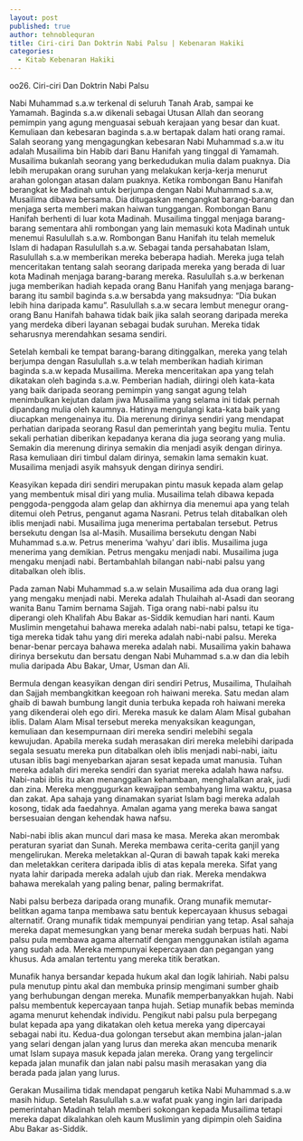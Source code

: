 ```yaml
---
layout: post
published: true
author: tehnoblequran
title: Ciri-ciri Dan Doktrin Nabi Palsu | Kebenaran Hakiki
categories:
  - Kitab Kebenaran Hakiki
---
```

oo26. Ciri-ciri Dan Doktrin Nabi Palsu

Nabi Muhammad s.a.w terkenal di seluruh Tanah Arab, sampai ke Yamamah. Baginda s.a.w dikenali sebagai Utusan Allah dan seorang pemimpin yang agung menguasai sebuah kerajaan yang besar dan kuat. Kemuliaan dan kebesaran baginda s.a.w bertapak dalam hati orang ramai. Salah seorang yang mengagungkan kebesaran Nabi Muhammad s.a.w itu adalah Musailima bin Habib dari Banu Hanifah yang tinggal di Yamamah. Musailima bukanlah seorang yang berkedudukan mulia dalam puaknya. Dia lebih merupakan orang suruhan yang melakukan kerja-kerja menurut arahan golongan atasan dalam puaknya. Ketika rombongan Banu Hanifah berangkat ke Madinah untuk berjumpa dengan Nabi Muhammad s.a.w, Musailima dibawa bersama. Dia ditugaskan mengangkat barang-barang dan menjaga serta memberi makan haiwan tunggangan. Rombongan Banu Hanifah berhenti di luar kota Madinah. Musailima tinggal menjaga barang-barang sementara ahli rombongan yang lain memasuki kota Madinah untuk menemui Rasulullah s.a.w. Rombongan Banu Hanifah itu telah memeluk Islam di hadapan Rasulullah s.a.w. Sebagai tanda persahabatan Islam, Rasulullah s.a.w memberikan mereka beberapa hadiah. Mereka juga telah menceritakan tentang salah seorang daripada mereka yang berada di luar kota Madinah menjaga barang-barang mereka. Rasulullah s.a.w berkenan juga memberikan hadiah kepada orang Banu Hanifah yang menjaga barang-barang itu sambil baginda s.a.w bersabda yang maksudnya: “Dia bukan lebih hina daripada kamu”. Rasulullah s.a.w secara lembut menegur orang-orang Banu Hanifah bahawa tidak baik jika salah seorang daripada mereka yang merdeka diberi layanan sebagai budak suruhan. Mereka tidak seharusnya merendahkan sesama sendiri.

Setelah kembali ke tempat barang-barang ditinggalkan, mereka yang telah berjumpa dengan Rasulullah s.a.w telah memberikan hadiah kiriman baginda s.a.w kepada Musailima. Mereka menceritakan apa yang telah dikatakan oleh baginda s.a.w. Pemberian hadiah, diiringi oleh kata-kata yang baik daripada seorang pemimpin yang sangat agung telah menimbulkan kejutan dalam jiwa Musailima yang selama ini tidak pernah dipandang mulia oleh kaumnya. Hatinya mengulangi kata-kata baik yang diucapkan mengenainya itu. Dia merenung dirinya sendiri yang mendapat perhatian daripada seorang Rasul dan pemerintah yang begitu mulia. Tentu sekali perhatian diberikan kepadanya kerana dia juga seorang yang mulia. Semakin dia merenung dirinya semakin dia menjadi asyik dengan dirinya. Rasa kemuliaan diri timbul dalam dirinya, semakin lama semakin kuat. Musailima menjadi asyik mahsyuk dengan dirinya sendiri.

Keasyikan kepada diri sendiri merupakan pintu masuk kepada alam gelap yang membentuk misal diri yang mulia. Musailima telah dibawa kepada penggoda-penggoda alam gelap dan akhirnya dia menemui apa yang telah ditemui oleh Petrus, penganut agama Nasrani. Petrus telah ditabalkan oleh iblis menjadi nabi. Musailima juga menerima pertabalan tersebut. Petrus bersekutu dengan Isa al-Masih. Musailima bersekutu dengan Nabi Muhammad s.a.w. Petrus menerima ‘wahyu’ dari iblis. Musailima juga menerima yang demikian. Petrus mengaku menjadi nabi. Musailima juga mengaku menjadi nabi. Bertambahlah bilangan nabi-nabi palsu yang ditabalkan oleh iblis.

Pada zaman Nabi Muhammad s.a.w selain Musailima ada dua orang lagi yang mengaku menjadi nabi. Mereka adalah Thulaihah al-Asadi dan seorang wanita Banu Tamim bernama Sajjah. Tiga orang nabi-nabi palsu itu diperangi oleh Khalifah Abu Bakar as-Siddik kemudian hari nanti. Kaum Muslimin mengetahui bahawa mereka adalah nabi-nabi palsu, tetapi ke tiga-tiga mereka tidak tahu yang diri mereka adalah nabi-nabi palsu. Mereka benar-benar percaya bahawa mereka adalah nabi. Musailima yakin bahawa dirinya bersekutu dan bersatu dengan Nabi Muhammad s.a.w dan dia lebih mulia daripada Abu Bakar, Umar, Usman dan Ali.

Bermula dengan keasyikan dengan diri sendiri Petrus, Musailima, Thulaihah dan Sajjah membangkitkan keegoan roh haiwani mereka. Satu medan alam ghaib di bawah bumbung langit dunia terbuka kepada roh haiwani mereka yang dikenderai oleh ego diri. Mereka masuk ke dalam Alam Misal gubahan iblis. Dalam Alam Misal tersebut mereka menyaksikan keagungan, kemuliaan dan kesempurnaan diri mereka sendiri melebihi segala kewujudan. Apabila mereka sudah merasakan diri mereka melebihi daripada segala sesuatu mereka pun ditabalkan oleh iblis menjadi nabi-nabi, iaitu utusan iblis bagi menyebarkan ajaran sesat kepada umat manusia. Tuhan mereka adalah diri mereka sendiri dan syariat mereka adalah hawa nafsu. Nabi-nabi iblis itu akan menanggalkan kehambaan, menghalalkan arak, judi dan zina. Mereka menggugurkan kewajipan sembahyang lima waktu, puasa dan zakat. Apa sahaja yang dinamakan syariat Islam bagi mereka adalah kosong, tidak ada faedahnya. Amalan agama yang mereka bawa sangat bersesuaian dengan kehendak hawa nafsu.

Nabi-nabi iblis akan muncul dari masa ke masa. Mereka akan merombak peraturan syariat dan Sunah. Mereka membawa cerita-cerita ganjil yang mengelirukan. Mereka meletakkan al-Quran di bawah tapak kaki mereka dan meletakkan ceritera daripada iblis di atas kepala mereka. Sifat yang nyata lahir daripada mereka adalah ujub dan riak. Mereka mendakwa bahawa merekalah yang paling benar, paling bermakrifat.

Nabi palsu berbeza daripada orang munafik. Orang munafik memutar-belitkan agama tanpa membawa satu bentuk kepercayaan khusus sebagai alternatif. Orang munafik tidak mempunyai pendirian yang tetap. Asal sahaja mereka dapat memesungkan yang benar mereka sudah berpuas hati. Nabi palsu pula membawa agama alternatif dengan menggunakan istilah agama yang sudah ada. Mereka mempunyai kepercayaan dan pegangan yang khusus. Ada amalan tertentu yang mereka titik beratkan.

Munafik hanya bersandar kepada hukum akal dan logik lahiriah. Nabi palsu pula menutup pintu akal dan membuka prinsip mengimani sumber ghaib yang berhubungan dengan mereka. Munafik memperbanyakkan hujah. Nabi palsu membentuk kepercayaan tanpa hujah. Setiap munafik bebas meminda agama menurut kehendak individu. Pengikut nabi palsu pula berpegang bulat kepada apa yang dikatakan oleh ketua mereka yang dipercayai sebagai nabi itu. Kedua-dua golongan tersebut akan membina jalan-jalan yang selari dengan jalan yang lurus dan mereka akan mencuba menarik umat Islam supaya masuk kepada jalan mereka. Orang yang tergelincir kepada jalan munafik dan jalan nabi palsu masih merasakan yang dia berada pada jalan yang lurus.

Gerakan Musailima tidak mendapat pengaruh ketika Nabi Muhammad s.a.w masih hidup. Setelah Rasulullah s.a.w wafat puak yang ingin lari daripada pemerintahan Madinah telah memberi sokongan kepada Musailima tetapi mereka dapat dikalahkan oleh kaum Muslimin yang dipimpin oleh Saidina Abu Bakar as-Siddik.